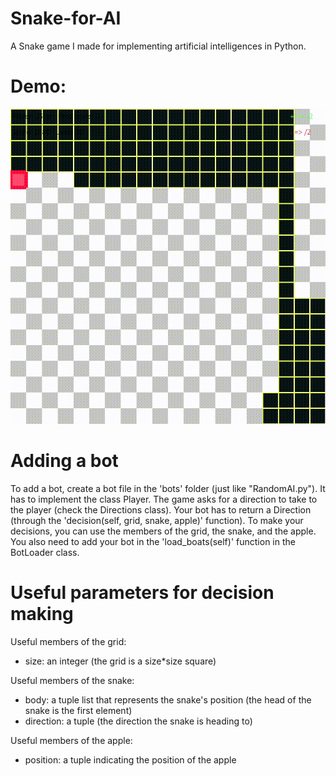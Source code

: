 # Snake-for-AI
A Snake game I made for implementing artificial intelligences  in Python.

# Demo:

![Demo ZStar](demo.gif)

# Adding a bot

To add a bot, create a bot file in the 'bots' folder (just like "RandomAI.py").
It has to implement the class Player. 
The game asks for a direction to take to the player (check the Directions class).
Your bot has to return a Direction (through the 'decision(self, grid, snake, apple)' function).
To make your decisions, you can use the members of the grid, the snake, and the apple.
You also need to add your bot in the 'load_boats(self)' function in the BotLoader class.

# Useful parameters for decision making

Useful members of the grid:
 - size: an integer (the grid is a size*size square)

Useful members of the snake:
 - body: a tuple list that represents the snake's position (the head of the snake is the first element)
 - direction: a tuple (the direction the snake is heading to)

Useful members of the apple:
 - position: a tuple indicating the position of the apple

